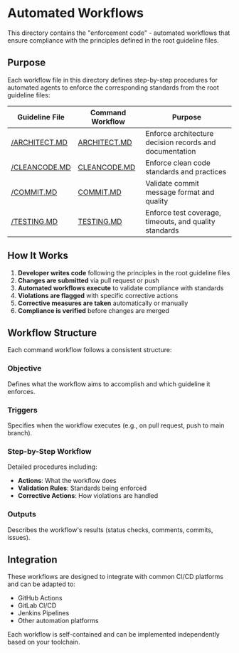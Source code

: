 # Automated Workflows

This directory contains the "enforcement code" - automated workflows that ensure compliance with the principles defined in the root guideline files.

## Purpose

Each workflow file in this directory defines step-by-step procedures for automated agents to enforce the corresponding standards from the root guideline files:

| Guideline File | Command Workflow | Purpose |
|----------------|------------------|---------|
| [/ARCHITECT.MD](../ARCHITECT.MD) | [ARCHITECT.MD](./ARCHITECT.MD) | Enforce architecture decision records and documentation |
| [/CLEANCODE.MD](../CLEANCODE.MD) | [CLEANCODE.MD](./CLEANCODE.MD) | Enforce clean code standards and practices |
| [/COMMIT.MD](../COMMIT.MD) | [COMMIT.MD](./COMMIT.MD) | Validate commit message format and quality |
| [/TESTING.MD](../TESTING.MD) | [TESTING.MD](./TESTING.MD) | Enforce test coverage, timeouts, and quality standards |

## How It Works

1. **Developer writes code** following the principles in the root guideline files
2. **Changes are submitted** via pull request or push
3. **Automated workflows execute** to validate compliance with standards
4. **Violations are flagged** with specific corrective actions
5. **Corrective measures are taken** automatically or manually
6. **Compliance is verified** before changes are merged

## Workflow Structure

Each command workflow follows a consistent structure:

### Objective
Defines what the workflow aims to accomplish and which guideline it enforces.

### Triggers
Specifies when the workflow executes (e.g., on pull request, push to main branch).

### Step-by-Step Workflow
Detailed procedures including:
- **Actions**: What the workflow does
- **Validation Rules**: Standards being enforced
- **Corrective Actions**: How violations are handled

### Outputs
Describes the workflow's results (status checks, comments, commits, issues).

## Integration

These workflows are designed to integrate with common CI/CD platforms and can be adapted to:
- GitHub Actions
- GitLab CI/CD
- Jenkins Pipelines
- Other automation platforms

Each workflow is self-contained and can be implemented independently based on your toolchain.